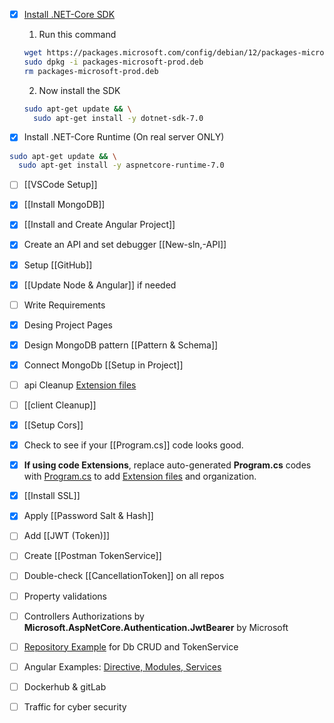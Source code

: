 
- [x] [Install .NET-Core SDK](https://learn.microsoft.com/en-us/dotnet/core/install/linux-debian)
	1. Run this command
	```bash
	wget https://packages.microsoft.com/config/debian/12/packages-microsoft-prod.deb -O packages-microsoft-prod.deb
	sudo dpkg -i packages-microsoft-prod.deb
	rm packages-microsoft-prod.deb
	```
	2. Now install the SDK
	```bash
	sudo apt-get update && \
	  sudo apt-get install -y dotnet-sdk-7.0
	```

- [x] Install .NET-Core Runtime (On real server ONLY)
```bash
sudo apt-get update && \
  sudo apt-get install -y aspnetcore-runtime-7.0
```

- [ ] [[VSCode Setup]]

- [x] [[Install MongoDB]]

- [x] [[Install and Create Angular Project]]

- [x] Create an API and set debugger [[New-sln,-API]]

- [x] Setup [[GitHub]]

- [x] [[Update Node & Angular]] if needed

- [ ] Write Requirements

- [x] Desing Project Pages

- [x] Design MongoDB pattern [[Pattern & Schema]]

- [x] Connect MongoDb [[Setup in Project]]

- [ ] api Cleanup [Extension files](https://github.com/mrtabaa/HealthApp/tree/dotnet6/api/Extensions) 

- [ ] [[client Cleanup]]

- [x] [[Setup Cors]]

- [x] Check to see if your [[Program.cs]] code looks good.

- [x] **If using code Extensions**, replace auto-generated **Program.cs** codes with [Program.cs](https://github.com/mrtabaa/HealthApp/blob/dotnet6/api/Program.cs) to add [Extension files](https://github.com/mrtabaa/HealthApp/tree/dotnet6/api/Extensions) and organization.

- [x] [[Install SSL]]

- [x] Apply [[Password Salt & Hash]]

- [ ] Add [[JWT (Token)]]

- [ ] Create [[Postman TokenService]]

- [ ] Double-check [[CancellationToken]] on all repos

- [ ] Property validations

- [ ] Controllers Authorizations by **Microsoft.AspNetCore.Authentication.JwtBearer** by Microsoft

- [ ] [Repository Example](https://github.com/mrtabaa/HealthApp/blob/dotnet6/api/Repositories/LabsRepository.cs) for Db CRUD and TokenService

- [ ] Angular Examples: [Directive, Modules, Services](https://github.com/mrtabaa/HealthApp/tree/dotnet6/client/src/app)

- [ ] Dockerhub & gitLab

- [ ] Traffic for cyber security
